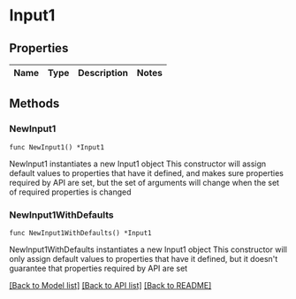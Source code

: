 # Input1

## Properties

Name | Type | Description | Notes
------------ | ------------- | ------------- | -------------

## Methods

### NewInput1

`func NewInput1() *Input1`

NewInput1 instantiates a new Input1 object
This constructor will assign default values to properties that have it defined,
and makes sure properties required by API are set, but the set of arguments
will change when the set of required properties is changed

### NewInput1WithDefaults

`func NewInput1WithDefaults() *Input1`

NewInput1WithDefaults instantiates a new Input1 object
This constructor will only assign default values to properties that have it defined,
but it doesn't guarantee that properties required by API are set


[[Back to Model list]](../README.md#documentation-for-models) [[Back to API list]](../README.md#documentation-for-api-endpoints) [[Back to README]](../README.md)


